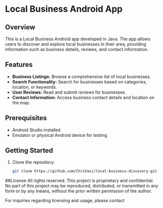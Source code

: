 # Local Business Android App


## Overview

This is a Local Business Android app developed in Java. The app allows users to discover and explore local businesses in their area, providing information such as business details, reviews, and contact information.

## Features

- **Business Listings:** Browse a comprehensive list of local businesses.
- **Search Functionality:** Search for businesses based on categories, location, or keywords.
- **User Reviews:** Read and submit reviews for businesses.
- **Contact Information:** Access business contact details and location on the map.


## Prerequisites

- Android Studio installed
- Emulator or physical Android device for testing

## Getting Started

1. Clone the repository:

   ```bash
   git clone https://github.com/ChriVasi/local-business-discovery.git

##License
All rights reserved. This project is proprietary and confidential. No part of this project may be reproduced, distributed, or transmitted in any form or by any means, without the prior written permission of the author.

For inquiries regarding licensing and usage, please contact
